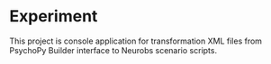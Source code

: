 # Experiment
This project is console application for transformation XML files from PsychoPy Builder interface to Neurobs scenario scripts.
